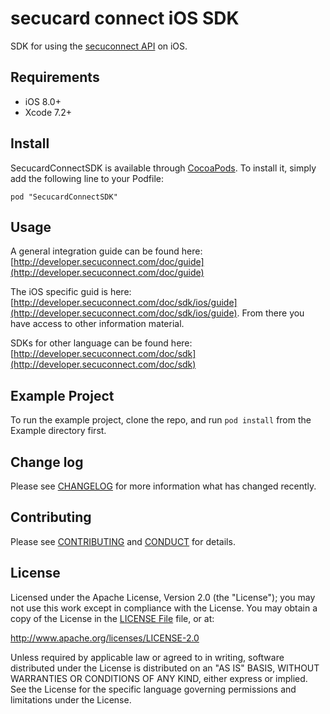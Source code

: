 # secucard connect iOS SDK

SDK for using the [secuconnect API](http://developer.secuconnect.com) on iOS.


## Requirements

* iOS 8.0+
* Xcode 7.2+


## Install

SecucardConnectSDK is available through [CocoaPods](http://cocoapods.org). To install
it, simply add the following line to your Podfile:

```
pod "SecucardConnectSDK"
```


## Usage

A general integration guide can be found here: [http://developer.secuconnect.com/doc/guide](http://developer.secuconnect.com/doc/guide)

The iOS specific guid is here: [http://developer.secuconnect.com/doc/sdk/ios/guide](http://developer.secuconnect.com/doc/sdk/ios/guide). From there you have access to other information material.

SDKs for other language can be found here: [http://developer.secuconnect.com/doc/sdk](http://developer.secuconnect.com/doc/sdk)


## Example Project

To run the example project, clone the repo, and run `pod install` from the Example directory first.


## Change log

Please see [CHANGELOG](CHANGELOG.md) for more information what has changed recently.


## Contributing

Please see [CONTRIBUTING](CONTRIBUTING.md) and [CONDUCT](CONDUCT.md) for details.


## License

Licensed under the Apache License, Version 2.0 (the "License");
you may not use this work except in compliance with the License.
You may obtain a copy of the License in the [LICENSE File](LICENSE) file, or at:

   http://www.apache.org/licenses/LICENSE-2.0

Unless required by applicable law or agreed to in writing, software
distributed under the License is distributed on an "AS IS" BASIS,
WITHOUT WARRANTIES OR CONDITIONS OF ANY KIND, either express or implied.
See the License for the specific language governing permissions and
limitations under the License.